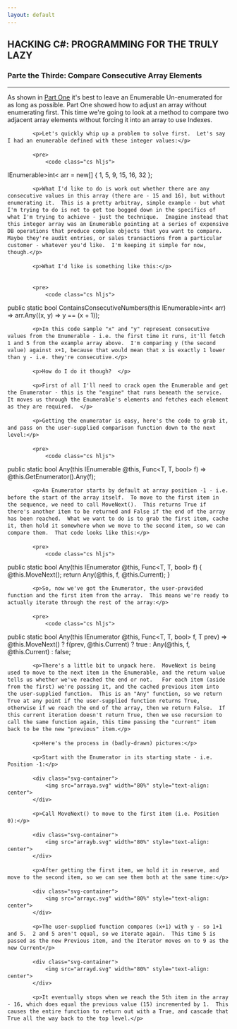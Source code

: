 ```yaml
---
layout: default
---
```


<div class="pagepanel down_arrow white">
  <div class="center">
		<h2>HACKING C#: PROGRAMMING FOR THE TRULY LAZY</h2>
		<h3>Parte the Thirde: Compare Consecutive Array Elements</h3>
		<hr/>
		<div style="text-align: left">		
			<p>As shown in <a href="https://www.thecodepainter.co.uk/blog/2019113/hackingcsharp_arrayadjust">Part One</a> it's best to leave an Enumerable Un-enumerated for as long as possible.  Part One showed how to adjust an array without enumerating first.  This time we're going to look at a method to compare two adjacent array elements without forcing it into an array to use Indexes.</p>
			
			<p>Let's quickly whip up a problem to solve first.  Let's say I had an enumerable defined with these integer values:</p>
			
			<pre>
				<code class="cs hljs">
IEnumerable&gt;int&lt; arr = new[] { 1, 5, 9, 15, 16, 32 };
				</code>
			</pre>

			<p>What I'd like to do is work out whether there are any consecutive values in this array (there are - 15 and 16), but without enumerating it.  This is a pretty arbitray, simple example - but what I'm trying to do is not to get too bogged down in the specifics of what I'm trying to achieve - just the technique.  Imagine instead that this integer array was an Enumerable pointing at a series of expensive DB operations that produce complex objects that you want to compare.  Maybe they're audit entries, or sales transactions from a particular customer - whatever you'd like.  I'm keeping it simple for now, though.</p>
			
			<p>What I'd like is something like this:</p>
			

			<pre>
				<code class="cs hljs">
public static bool ContainsConsecutiveNumbers(this IEnumerable&gt;int&lt; arr) =>
	arr.Any((x, y) => y == (x + 1));
				</code>
			</pre>

			<p>In this code sample "x" and "y" represent consecutive values from the Enumerable - i.e. the first time it runs, it'll fetch 1 and 5 from the example array above.  I'm comparing y (the second value) against x+1, because that would mean that x is exactly 1 lower than y - i.e. they're consecutive.</p>
		
			<p>How do I do it though?  </p>
			
			<p>First of all I'll need to crack open the Enumerable and get the Enumerator - this is the "engine" that runs beneath the service.  It moves us through the Enumerable's elements and fetches each element as they are required.  </p>
			
			<p>Getting the enumerator is easy, here's the code to grab it, and pass on the user-supplied comparison function down to the next level:</p>
			
			<pre>
				<code class="cs hljs">
public static bool Any<T>(this IEnumerable<T> @this, Func<T, T, bool> f) =>
	@this.GetEnumerator().Any(f);
				</code>
			</pre>
			
			<p>An Enumerator starts by default at array position -1 - i.e. before the start of the array itself.  To move to the first item in the sequence, we need to call MoveNext().  This returns True if there's another item to be returned and False if the end of the array has been reached.  What we want to do is to grab the first item, cache it, then hold it somewhere when we move to the second item, so we can compare them.  That code looks like this:</p>
			
			<pre>
				<code class="cs hljs">
public static bool Any<T>(this IEnumerator<T> @this, Func<T, T, bool> f)
{
	@this.MoveNext();
	return Any(@this, f, @this.Current);
}
				</code>
			</pre>

			<p>So, now we've got the Enumerator, the user-provided function and the first item from the array.  This means we're ready to actually iterate through the rest of the array:</p>
		
			<pre>
				<code class="cs hljs">
public static bool Any<T>(this IEnumerator<T> @this, Func<T, T, bool> f, T prev) =>
	@this.MoveNext()
		? f(prev, @this.Current)
			? true
			: Any(@this, f, @this.Current)
		: false;
				</code>
			</pre>

			<p>There's a little bit to unpack here.  MoveNext is being used to move to the next item in the Enumerable, and the return value tells us whether we've reached the end or not.   For each item (aside from the first) we're passing it, and the cached previous item into the user-supplied function.  This is an "Any" function, so we return True at any point if the user-supplied function returns True, otherwise if we reach the end of the array, then we return False.  If this current iteration doesn't return True, then we use recursion to call the same function again, this time passing the "current" item back to be the new "previous" item.</p>
			
			<p>Here's the process in (badly-drawn) pictures:</p>
			
			<p>Start with the Enumerator in its starting state - i.e. Position -1:</p>
			
			<div class="svg-container">
				<img src="arraya.svg" width="80%" style="text-align: center">
			</div>
			
			<p>Call MoveNext() to move to the first item (i.e. Position 0):</p>
			
			<div class="svg-container">
				<img src="arrayb.svg" width="80%" style="text-align: center">
			</div>
			
			<p>After getting the first item, we hold it in reserve, and move to the second item, so we can see them both at the same time:</p>
			
			<div class="svg-container">
				<img src="arrayc.svg" width="80%" style="text-align: center">
			</div>
			
			<p>The user-supplied function compares (x+1) with y - so 1+1 and 5.  2 and 5 aren't equal, so we iterate again.  This time 5 is passed as the new Previous item, and the Iterator moves on to 9 as the new Current</p>
			
			<div class="svg-container">
				<img src="arrayd.svg" width="80%" style="text-align: center">
			</div>
			
			<p>It eventually stops when we reach the 5th item in the array - 16, which does equal the previous value (15) incremented by 1.  This causes the entire function to return out with a True, and cascade that True all the way back to the top level.</p>
			
			
			
			
